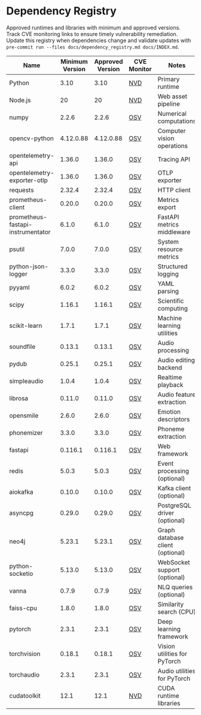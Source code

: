 # Dependency Registry

Approved runtimes and libraries with minimum and approved versions.
Track CVE monitoring links to ensure timely vulnerability remediation. Update this registry when dependencies change and validate updates with `pre-commit run --files docs/dependency_registry.md docs/INDEX.md`.

| Name | Minimum Version | Approved Version | CVE Monitor | Notes |
| --- | --- | --- | --- | --- |
| Python | 3.10 | 3.10 | [NVD](https://nvd.nist.gov/vuln/search/results?query=python) | Primary runtime |
| Node.js | 20 | 20 | [NVD](https://nvd.nist.gov/vuln/search/results?query=node.js) | Web asset pipeline |
| numpy | 2.2.6 | 2.2.6 | [OSV](https://osv.dev/list?ecosystem=PyPI&q=numpy) | Numerical computations |
| opencv-python | 4.12.0.88 | 4.12.0.88 | [OSV](https://osv.dev/list?ecosystem=PyPI&q=opencv-python) | Computer vision operations |
| opentelemetry-api | 1.36.0 | 1.36.0 | [OSV](https://osv.dev/list?ecosystem=PyPI&q=opentelemetry-api) | Tracing API |
| opentelemetry-exporter-otlp | 1.36.0 | 1.36.0 | [OSV](https://osv.dev/list?ecosystem=PyPI&q=opentelemetry-exporter-otlp) | OTLP exporter |
| requests | 2.32.4 | 2.32.4 | [OSV](https://osv.dev/list?ecosystem=PyPI&q=requests) | HTTP client |
| prometheus-client | 0.20.0 | 0.20.0 | [OSV](https://osv.dev/list?ecosystem=PyPI&q=prometheus-client) | Metrics export |
| prometheus-fastapi-instrumentator | 6.1.0 | 6.1.0 | [OSV](https://osv.dev/list?ecosystem=PyPI&q=prometheus-fastapi-instrumentator) | FastAPI metrics middleware |
| psutil | 7.0.0 | 7.0.0 | [OSV](https://osv.dev/list?ecosystem=PyPI&q=psutil) | System resource metrics |
| python-json-logger | 3.3.0 | 3.3.0 | [OSV](https://osv.dev/list?ecosystem=PyPI&q=python-json-logger) | Structured logging |
| pyyaml | 6.0.2 | 6.0.2 | [OSV](https://osv.dev/list?ecosystem=PyPI&q=pyyaml) | YAML parsing |
| scipy | 1.16.1 | 1.16.1 | [OSV](https://osv.dev/list?ecosystem=PyPI&q=scipy) | Scientific computing |
| scikit-learn | 1.7.1 | 1.7.1 | [OSV](https://osv.dev/list?ecosystem=PyPI&q=scikit-learn) | Machine learning utilities |
| soundfile | 0.13.1 | 0.13.1 | [OSV](https://osv.dev/list?ecosystem=PyPI&q=soundfile) | Audio processing |
| pydub | 0.25.1 | 0.25.1 | [OSV](https://osv.dev/list?ecosystem=PyPI&q=pydub) | Audio editing backend |
| simpleaudio | 1.0.4 | 1.0.4 | [OSV](https://osv.dev/list?ecosystem=PyPI&q=simpleaudio) | Realtime playback |
| librosa | 0.11.0 | 0.11.0 | [OSV](https://osv.dev/list?ecosystem=PyPI&q=librosa) | Audio feature extraction |
| opensmile | 2.6.0 | 2.6.0 | [OSV](https://osv.dev/list?ecosystem=PyPI&q=opensmile) | Emotion descriptors |
| phonemizer | 3.3.0 | 3.3.0 | [OSV](https://osv.dev/list?ecosystem=PyPI&q=phonemizer) | Phoneme extraction |
| fastapi | 0.116.1 | 0.116.1 | [OSV](https://osv.dev/list?ecosystem=PyPI&q=fastapi) | Web framework |
| redis | 5.0.3 | 5.0.3 | [OSV](https://osv.dev/list?ecosystem=PyPI&q=redis) | Event processing (optional) |
| aiokafka | 0.10.0 | 0.10.0 | [OSV](https://osv.dev/list?ecosystem=PyPI&q=aiokafka) | Kafka client (optional) |
| asyncpg | 0.29.0 | 0.29.0 | [OSV](https://osv.dev/list?ecosystem=PyPI&q=asyncpg) | PostgreSQL driver (optional) |
| neo4j | 5.23.1 | 5.23.1 | [OSV](https://osv.dev/list?ecosystem=PyPI&q=neo4j) | Graph database client (optional) |
| python-socketio | 5.13.0 | 5.13.0 | [OSV](https://osv.dev/list?ecosystem=PyPI&q=python-socketio) | WebSocket support (optional) |
| vanna | 0.7.9 | 0.7.9 | [OSV](https://osv.dev/list?ecosystem=PyPI&q=vanna) | NLQ queries (optional) |
| faiss-cpu | 1.8.0 | 1.8.0 | [OSV](https://osv.dev/list?ecosystem=PyPI&q=faiss-cpu) | Similarity search (CPU) |
| pytorch | 2.3.1 | 2.3.1 | [OSV](https://osv.dev/list?ecosystem=PyPI&q=pytorch) | Deep learning framework |
| torchvision | 0.18.1 | 0.18.1 | [OSV](https://osv.dev/list?ecosystem=PyPI&q=torchvision) | Vision utilities for PyTorch |
| torchaudio | 2.3.1 | 2.3.1 | [OSV](https://osv.dev/list?ecosystem=PyPI&q=torchaudio) | Audio utilities for PyTorch |
| cudatoolkit | 12.1 | 12.1 | [NVD](https://nvd.nist.gov/vuln/search/results?query=CUDA%20Toolkit) | CUDA runtime libraries |
